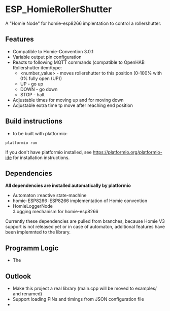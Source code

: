 # ESP_HomieRollerShutter

A "Homie Node" for homie-esp8266 implentation to control a rollershutter.

## Features

* Compatible to Homie-Convention 3.0.1
* Variable output pin configuration
* Reacts to following MQTT commands (compatible to OpenHAB Rollershutter item/type:
  * <number_value>   - moves rollershutter to this position (0-100% with 0% fully open (UP))
  * UP - go up
  * DOWN - go down
  * STOP - halt
* Adjustable times for moving up and for moving down
* Adjustable extra time tp move after reaching end position


## Build instructions

* to be built with platformio:

`platformio run`


If you don't have platformio installed, see https://platformio.org/platformio-ide for installation instructions.

## Dependencies

**All dependencies are installed automatically by platformio**

* Automaton 
:reactive state-machine
* homie-ESP8266 
:ESP8266 implementation of Homie convention
* HomieLoggerNode  
:Logging mechanism for homie-esp8266

Currently these dependencies are pulled from branches, because Homie V3 support is not released yet or in case of automaton, additional features have been implemnted to the library.


## Programm Logic

* The


## Outlook

* Make this project a real library (main.cpp will be moved to examples/ and renamed)
* Support loading PINs and timings from JSON configuration file
*  
